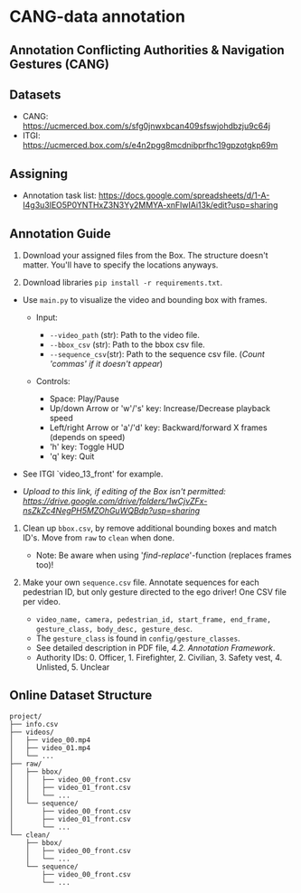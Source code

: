 # CANG-data annotation
## Annotation Conflicting Authorities & Navigation Gestures (CANG)

## Datasets
- CANG: https://ucmerced.box.com/s/sfg0jnwxbcan409sfswjohdbzju9c64j
- ITGI: https://ucmerced.box.com/s/e4n2pgg8mcdnibprfhc19gpzotgkp69m

## Assigning
- Annotation task list: https://docs.google.com/spreadsheets/d/1-A-I4g3u3lEO5P0YNTHxZ3N3Yy2MMYA-xnFlwIAi13k/edit?usp=sharing

## Annotation Guide

1. Download your assigned files from the Box. The structure doesn't matter. You'll have to specify the locations anyways.

1. Download libraries `pip install -r requirements.txt`.

<!-- 1. Edit videos
    1. `concat_videos` concatenates videos
        1. With given 'search word' *(eg. "front")*
        1. Automatic finds all 'search words'
        1. Specific videos
    1. `cut_video` cuts videos to new files -->

<!-- 1. Extract pedestrian bboxes with `scripts/extract_person_video.py`. -->

- Use `main.py` to visualize the video and bounding box with frames.
    - Input:
        - `--video_path` (str): Path to the video file.
        - `--bbox_csv` (str): Path to the bbox csv file.
        - `--sequence_csv`(str): Path to the sequence csv file. (*Count 'commas' if it doesn't appear*)
        
    - Controls:
        - Space:                           Play/Pause
        - Up/down Arrow or 'w'/'s' key:    Increase/Decrease playback speed
        - Left/right Arrow or 'a'/'d' key: Backward/forward X frames (depends on speed)
        - 'h' key:                         Toggle HUD
        - 'q' key:                         Quit

- See ITGI `video_13_front' for example.

- *Upload to this link, if editing of the Box isn't permitted: https://drive.google.com/drive/folders/1wCjvZFx-nsZkZc4NegPH5MZOhGuWQBdp?usp=sharing*

1. Clean up `bbox.csv`, by remove additional bounding boxes and match ID's. Move from `raw` to `clean` when done.
    - Note: Be aware when using '*find-replace*'-function (replaces frames too)!

1. Make your own `sequence.csv` file. Annotate sequences for each pedestrian ID, but only gesture directed to the ego driver! One CSV file per video.
    - `video_name, camera, pedestrian_id, start_frame, end_frame, gesture_class, body_desc, gesture_desc`.
    <!-- ego_driver_mask,  -->
    - The `gesture_class` is found in `config/gesture_classes`.
    - See detailed description in PDF file, *4.2. Annotation Framework*.
    - Authority IDs: 0. Officer, 1. Firefighter, 2. Civilian, 3. Safety vest, 4. Unlisted, 5. Unclear
    
<!-- 1. *Optional, `scripts/stretch_annotations.py` stretches frame-stamps to each frame, including bboxes.* -->

## Online Dataset Structure
```
project/
├── info.csv
├── videos/
│   ├── video_00.mp4
│   ├── video_01.mp4
│   └── ...
├── raw/
│   ├── bbox/
│   │   ├── video_00_front.csv
│   │   ├── video_01_front.csv
│   │   └── ...
│   └── sequence/
│       ├── video_00_front.csv
│       ├── video_01_front.csv
│       └── ...
└── clean/
    ├── bbox/
    │   ├── video_00_front.csv
    │   └── ...
    └── sequence/
        ├── video_00_front.csv
        └── ...
```

<!-- ## Relocate frame
`retrieve_frame` look ups the first and last frame, to relocate the original frame cut. It matches the each frame. -->

<!-- ## Future Work
- Expand dataset to include none-direct gestures too. -->
